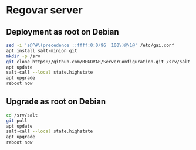 # Regovar server

## Deployment as root on Debian

```sh
sed -i 's@^#\(precedence ::ffff:0:0/96  100\)@\1@' /etc/gai.conf
apt install salt-minion git
mkdir -p /srv
git clone https://github.com/REGOVAR/ServerConfiguration.git /srv/salt
apt update
salt-call --local state.highstate
apt upgrade
reboot now
```
## Upgrade as root on Debian

```sh
cd /srv/salt
git pull
apt update
salt-call --local state.highstate
apt upgrade
reboot now
```
